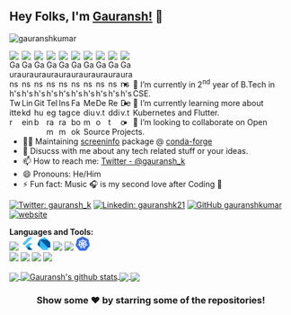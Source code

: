 ## Hey Folks, I'm [Gauransh!](https://gauranshkumar.github.io) 👋 
 
<p align="left"> <img src="https://komarev.com/ghpvc/?username=gauranshkumar&label=Views&color=brightgreen&style=flat" alt="gauranshkumar" /> </p>

<a href="https://twitter.com/gauransh_k">
  <img align="left" alt="Gauransh's Twitter" width="22px" src="https://cdn.jsdelivr.net/npm/simple-icons@v3/icons/twitter.svg" />
</a>
<a href="https://www.linkedin.com/in/gauranshk21">
  <img align="left" alt="Gauransh's Linkdein" width="22px" src="https://cdn.jsdelivr.net/npm/simple-icons@v3/icons/linkedin.svg" />
</a>
<a href="https://www.github.com/gauranshkumar">
  <img align="left" alt="Gauransh's Github" width="22px" src="https://cdn.jsdelivr.net/npm/simple-icons@v3/icons/github.svg" />
</a>
<a href="https://t.me/gauranshk">
  <img align="left" alt="Gauransh's Telegram" width="22px" src="https://cdn.jsdelivr.net/npm/simple-icons@v3/icons/telegram.svg" />
</a>
<a href="https://instagram.com/gauranshk/">
  <img align="left" alt="Gauransh's Instagram" width="22px" src="https://cdn.jsdelivr.net/npm/simple-icons@v3/icons/instagram.svg" />
</a>
<a href="https://www.facebook.com/profile.php?id=100011428915804">
  <img align="left" alt="Gauransh's Facebook" width="22px" src="https://cdn.jsdelivr.net/npm/simple-icons@v3/icons/facebook.svg" />
</a>
<a href="https://gauransh.medium.com">
  <img align="left" alt="Gauransh's Medium" width="22px" src="https://cdn.jsdelivr.net/npm/simple-icons@v3/icons/medium.svg" />
</a>
<a href="https://dev.to/gauranshkumar">
  <img align="left" alt="Gauransh's Dev.to" width="22px" src="https://cdn.jsdelivr.net/npm/simple-icons@3.13.0/icons/dev-dot-to.svg" />
</a>
<a href="https://www.reddit.com/user/gauranshk">
  <img align="left" alt="Gauransh's Reddit" width="22px" src="https://cdn.jsdelivr.net/npm/simple-icons@3.13.0/icons/reddit.svg" />
</a>
<a href="https://stackoverflow.com/users/8953308/gauranshk">
  <img align="left" alt="Gauransh's Dev.to" width="22px" src="https://cdn.jsdelivr.net/npm/simple-icons@3.13.0/icons/stackoverflow.svg" />
</a>
<br/>
<br/>

- 🔭 I’m currently in 2<sup>nd</sup> year of B.Tech in CSE.
- 🌱 I’m currently learning more about Kubernetes and Flutter.
- 👯 I’m looking to collaborate on Open Source Projects.
- 👨‍💻 Maintaining [screeninfo](https://github.com/rr-/screeninfo) package @ [conda-forge](https://conda-forge.org/)
- 💬 Disucss with me about any tech related stuff or your ideas.
- 📫 How to reach me: [Twitter - @gauransh_k](https://twitter.com/gauransh_k)
- 😄 Pronouns: He/Him
- ⚡ Fun fact: Music 🎧 is my second love after Coding 🤞

[![Twitter: gauransh_k](https://img.shields.io/twitter/follow/gauransh_k?style=social)](https://twitter.com/gauransh_k)
[![Linkedin: gauranshk21](https://img.shields.io/badge/-gauranshk21-blue?style=flat-square&logo=Linkedin&logoColor=white&link=https://www.linkedin.com/in/gauranshk21/)](https://www.linkedin.com/in/gauranshk21/)
[![GitHub gauranshkumar](https://img.shields.io/github/followers/gauranshkumar?label=follow&style=social)](https://github.com/gauranshkumar)
[![website](https://img.shields.io/badge/PortfolioWebsite-gauranshk.me-pink?style=flat&logo=google-chrome)](https://gauranshk.me/)


**Languages and Tools:**  
<code><img height="25" src="https://cdn.jsdelivr.net/npm/programming-languages-logos@0.0.3/src/python/python.svg"></code>
<code><img height="25" src="https://raw.githubusercontent.com/github/explore/80688e429a7d4ef2fca1e82350fe8e3517d3494d/topics/flutter/flutter.png"></code>
<code><img height="25" src="https://raw.githubusercontent.com/github/explore/80688e429a7d4ef2fca1e82350fe8e3517d3494d/topics/dart/dart.png"></code>
<code><img height="25" src="https://cdn.jsdelivr.net/npm/programming-languages-logos@0.0.3/src/c/c.svg"></code>
<code><img height="25" src="https://cdn.jsdelivr.net/npm/programming-languages-logos@0.0.3/src/cpp/cpp.svg"></code>
<code><img height="25" src="https://github.com/kubernetes/kubernetes/blob/master/logo/logo.svg"></code>    
<code><img height="25" src="https://upload.wikimedia.org/wikipedia/commons/3/38/Jupyter_logo.svg"></code>
<code><img height="25" src="https://upload.wikimedia.org/wikipedia/commons/9/9a/Visual_Studio_Code_1.35_icon.svg"></code>
<code><img height="25" src="https://www.docker.com/sites/default/files/d8/2019-07/Moby-logo.png"></code>
<code><img height="25" src="https://upload.wikimedia.org/wikipedia/commons/9/9f/Vimlogo.svg"></code>

<a href="https://github.com/gauranshkumar">
  <img align="center" src="https://github-readme-stats.vercel.app/api/top-langs/?username=gauranshkumar&theme=radical&langs_count=6&layout=compact&border_radius=10" />
</a>
<a href="https://github.com/gauranshkumar">
 <img align="center" src="https://github-readme-stats.vercel.app/api?username=gauranshkumar&show_icons=true&theme=radical&border_radius=10&line_height=27" alt="Gauransh's github stats"/>
</a>
<a href="https://github.com/gauranshkumar/butterfly">
  <img align="center" src="https://github-readme-stats.vercel.app/api/pin/?username=gauranshkumar&border_radius=10&repo=butterfly&theme=radical" />

</a>
<a href="https://github.com/gauranshkumar/KNNClassifier">
 <img align="center" src="https://github-readme-stats.vercel.app/api/pin/?username=gauranshkumar&border_radius=10&repo=KNNClassifier&theme=radical" />
</a>

<div align="center">

### Show some ❤️ by starring some of the repositories!

</div>
